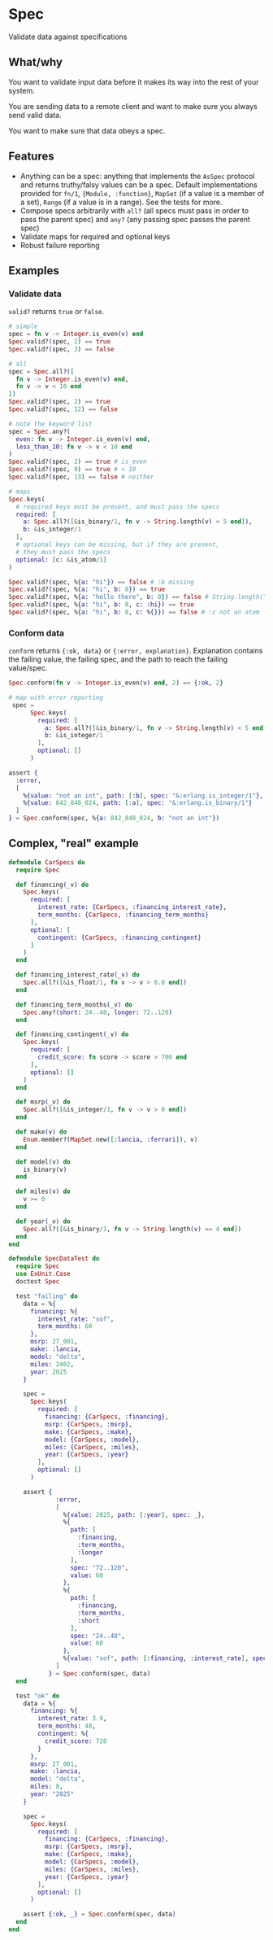 # Spec

Validate data against specifications

## What/why

You want to validate input data before it makes its way into the
rest of your system.

You are sending data to a remote client and want to
make sure you always send valid data.

You want to make sure that data obeys a spec.

## Features

- Anything can be a spec: anything that implements the `AsSpec` protocol and returns truthy/falsy values can be a spec. Default implementations provided for `fn/1`, `{Module, :function}`, `MapSet` (if a value is a member of a set), `Range` (if a value is in a range). See the tests for more.
- Compose specs arbitrarily with `all?` (all specs must pass in order to pass the parent spec) and `any?` (any passing spec passes the parent spec)
- Validate maps for required and optional keys
- Robust failure reporting

## Examples

### Validate data

`valid?` returns `true` or `false`.

```elixir
# simple
spec = fn v -> Integer.is_even(v) end
Spec.valid?(spec, 2) == true
Spec.valid?(spec, 3) == false

# all
spec = Spec.all?([
  fn v -> Integer.is_even(v) end,
  fn v -> v < 10 end
])
Spec.valid?(spec, 2) == true
Spec.valid?(spec, 12) == false

# note the keyword list
spec = Spec.any?(
  even: fn v -> Integer.is_even(v) end,
  less_than_10: fn v -> v < 10 end
)
Spec.valid?(spec, 2) == true # is_even
Spec.valid?(spec, 9) == true # < 10
Spec.valid?(spec, 13) == false # neither

# maps
Spec.keys(
  # required keys must be present, and must pass the specs
  required: [
    a: Spec.all?([&is_binary/1, fn v -> String.length(v) < 5 end]),
    b: &is_integer/1
  ],
  # optional keys can be missing, but if they are present,
  # they must pass the specs
  optional: [c: &is_atom/1]
)

Spec.valid?(spec, %{a: "hi"}) == false # :b missing
Spec.valid?(spec, %{a: "hi", b: 8}) == true
Spec.valid?(spec, %{a: "hello there", b: 8}) == false # String.length("hello there") > 5
Spec.valid?(spec, %{a: "hi", b: 8, c: :hi}) == true
Spec.valid?(spec, %{a: "hi", b: 8, c: %{}}) == false # :c not an atom
```

### Conform data

`conform` returns `{:ok, data}` or `{:error, explanation}`.
Explanation contains the failing value, the failing spec, and the path to reach the failing value/spec.

```elixir
Spec.conform(fn v -> Integer.is_even(v) end, 2) == {:ok, 2}

# map with error reporting
 spec =
      Spec.keys(
        required: [
          a: Spec.all?([&is_binary/1, fn v -> String.length(v) < 5 end]),
          b: &is_integer/1
        ],
        optional: []
      )

assert {
  :error,
  [
    %{value: "not an int", path: [:b], spec: "&:erlang.is_integer/1"},
    %{value: 842_848_024, path: [:a], spec: "&:erlang.is_binary/1"}
  ]
} = Spec.conform(spec, %{a: 842_848_024, b: "not an int"})
```

## Complex, "real" example

```elixir
defmodule CarSpecs do
  require Spec

  def financing(_v) do
    Spec.keys(
      required: [
        interest_rate: {CarSpecs, :financing_interest_rate},
        term_months: {CarSpecs, :financing_term_months}
      ],
      optional: [
        contingent: {CarSpecs, :financing_contingent}
      ]
    )
  end

  def financing_interest_rate(_v) do
    Spec.all?([&is_float/1, fn v -> v > 0.0 end])
  end

  def financing_term_months(_v) do
    Spec.any?(short: 24..48, longer: 72..120)
  end

  def financing_contingent(_v) do
    Spec.keys(
      required: [
        credit_score: fn score -> score > 700 end
      ],
      optional: []
    )
  end

  def msrp(_v) do
    Spec.all?([&is_integer/1, fn v -> v > 0 end])
  end

  def make(v) do
    Enum.member?(MapSet.new([:lancia, :ferrari]), v)
  end

  def model(v) do
    is_binary(v)
  end

  def miles(v) do
    v >= 0
  end

  def year(_v) do
    Spec.all?([&is_binary/1, fn v -> String.length(v) == 4 end])
  end
end

defmodule SpecDataTest do
  require Spec
  use ExUnit.Case
  doctest Spec

  test "failing" do
    data = %{
      financing: %{
        interest_rate: "sof",
        term_months: 60
      },
      msrp: 27_001,
      make: :lancia,
      model: "delta",
      miles: 2402,
      year: 2025
    }

    spec =
      Spec.keys(
        required: [
          financing: {CarSpecs, :financing},
          msrp: {CarSpecs, :msrp},
          make: {CarSpecs, :make},
          model: {CarSpecs, :model},
          miles: {CarSpecs, :miles},
          year: {CarSpecs, :year}
        ],
        optional: []
      )

    assert {
             :error,
             [
               %{value: 2025, path: [:year], spec: _},
               %{
                 path: [
                   :financing,
                   :term_months,
                   :longer
                 ],
                 spec: "72..120",
                 value: 60
               },
               %{
                 path: [
                   :financing,
                   :term_months,
                   :short
                 ],
                 spec: "24..48",
                 value: 60
               },
               %{value: "sof", path: [:financing, :interest_rate], spec: _}
             ]
           } = Spec.conform(spec, data)
  end

  test "ok" do
    data = %{
      financing: %{
        interest_rate: 3.9,
        term_months: 48,
        contingent: %{
          credit_score: 720
        }
      },
      msrp: 27_001,
      make: :lancia,
      model: "delta",
      miles: 8,
      year: "2025"
    }

    spec =
      Spec.keys(
        required: [
          financing: {CarSpecs, :financing},
          msrp: {CarSpecs, :msrp},
          make: {CarSpecs, :make},
          model: {CarSpecs, :model},
          miles: {CarSpecs, :miles},
          year: {CarSpecs, :year}
        ],
        optional: []
      )

    assert {:ok, _} = Spec.conform(spec, data)
  end
end
```
